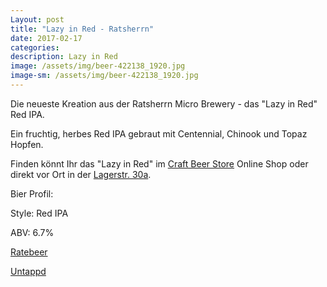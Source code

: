```yaml
---
Layout: post
title: "Lazy in Red - Ratsherrn"
date: 2017-02-17
categories:
description: Lazy in Red
image: /assets/img/beer-422138_1920.jpg
image-sm: /assets/img/beer-422138_1920.jpg
---
```

Die neueste Kreation aus der Ratsherrn Micro Brewery - das "Lazy in Red" Red IPA. 

Ein fruchtig, herbes Red IPA gebraut mit Centennial, Chinook und Topaz Hopfen.

Finden könnt Ihr das "Lazy in Red" im [Craft Beer Store](https://craftbeerstore.de/) Online Shop oder direkt vor Ort in der [Lagerstr. 30a](https://goo.gl/maps/p8hMeJGkoMk).

Bier Profil:

Style: Red IPA

ABV: 6.7%

[Ratebeer](https://www.ratebeer.com/beer/ratsherrn-limited-2017-lazy-in-red/492508/)

[Untappd](https://untappd.com/b/ratsherrn-brauerei-lazy-in-red/1954629)

